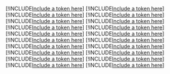 [!INCLUDE[Include a token here](refsFolder/r1.md)]
[!INCLUDE[Include a token here](refsFolder/r2.md)]
[!INCLUDE[Include a token here](refsFolder/r3.md)]
[!INCLUDE[Include a token here](refsFolder/r4.md)]
[!INCLUDE[Include a token here](refsFolder/r5.md)]
[!INCLUDE[Include a token here](refsFolder/r6.md)]
[!INCLUDE[Include a token here](refsFolder/r7.md)]
[!INCLUDE[Include a token here](refsFolder/r8.md)]
[!INCLUDE[Include a token here](refsFolder/r9.md)]
[!INCLUDE[Include a token here](refsFolder/r10.md)]
[!INCLUDE[Include a token here](refsFolder/r11.md)]
[!INCLUDE[Include a token here](refsFolder/r12.md)]
[!INCLUDE[Include a token here](refsFolder/r13.md)]
[!INCLUDE[Include a token here](refsFolder/r14.md)]
[!INCLUDE[Include a token here](refsFolder/r15.md)]
[!INCLUDE[Include a token here](refsFolder/r16.md)]
[!INCLUDE[Include a token here](refsFolder/r17.md)]
[!INCLUDE[Include a token here](refsFolder/r18.md)]
[!INCLUDE[Include a token here](refsFolder/r19.md)]
[!INCLUDE[Include a token here](refsFolder/r20.md)]
